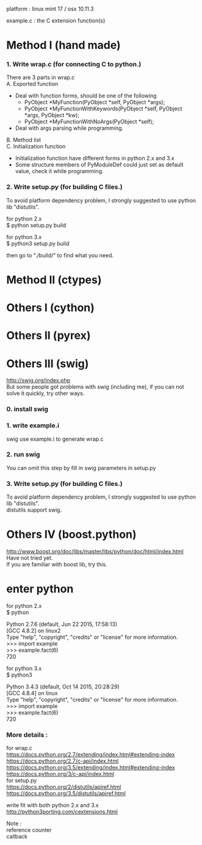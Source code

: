 platform : linux mint 17 / osx 10.11.3

example.c : the C extension function(s)  

# Method I (hand made)  
### 1. Write wrap.c (for connecting C to python.)  
There are 3 parts in wrap.c  
A. Exported function
  - Deal with function forms, should be one of the following
    - PyObject *MyFunction(PyObject *self, PyObject *args);
    - PyObject *MyFunctionWithKeywords(PyObject *self, PyObject *args, PyObject *kw);
    - PyObject *MyFunctionWithNoArgs(PyObject *self);  
  - Deal with args parsing while programming.  

B. Method list  
C. Initialization function  
  - Initialization function have different forms in python 2.x and 3.x  
  - Some structure members of PyModuleDef could just set as default value, check it while programming.

### 2. Write setup.py (for building C files.)
To avoid platform dependency problem, I strongly suggested to use python lib "distutils".  

for python 2.x  
$ python setup.py build  

for python 3.x  
$ python3 setup.py build  

then go to "./build/" to find what you need.  

# Method II (ctypes)  

# Others I (cython)  

# Others II (pyrex)  

# Others III (swig)  
http://swig.org/index.php  
But some people got problems with swig (including me), if you can not solve it quickly, try other ways.  
### 0. install swig  
### 1. write example.i  
swig use example.i to generate wrap.c
### 2. run swig
You can omit this step by fill in swig parameters in setup.py  
### 3. Write setup.py (for building C files.)  
To avoid platform dependency problem, I strongly suggested to use python lib "distutils".  
distutils support swig.

# Others IV (boost.python)  
http://www.boost.org/doc/libs/master/libs/python/doc/html/index.html  
Have not tried yet.  
If you are familiar with boost lib, try this.  

# enter python
for python 2.x  
$ python  

Python 2.7.6 (default, Jun 22 2015, 17:58:13)  
[GCC 4.8.2] on linux2  
Type "help", "copyright", "credits" or "license" for more information.  
\>>> import example  
\>>> example.fact(6)  
720

for python 3.x  
$ python3  

Python 3.4.3 (default, Oct 14 2015, 20:28:29)  
[GCC 4.8.4] on linux  
Type "help", "copyright", "credits" or "license" for more information.  
\>>> import example  
\>>> example.fact(6)  
720

### More details :  
for wrap.c  
https://docs.python.org/2.7/extending/index.html#extending-index  
https://docs.python.org/2.7/c-api/index.html  
https://docs.python.org/3.5/extending/index.html#extending-index  
https://docs.python.org/3/c-api/index.html  
for setup.py  
https://docs.python.org/2/distutils/apiref.html  
https://docs.python.org/3.5/distutils/apiref.html  

write fit with both python 2.x and 3.x  
http://python3porting.com/cextensions.html

Note :  
reference counter  
callback
